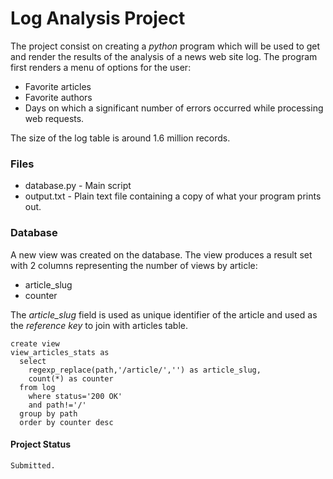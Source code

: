 # Log Analysis Project

The project consist on creating a _python_ program which will be used to get and render the results of the analysis of a news web site log. The program first renders a menu of options for the user:
* Favorite articles
* Favorite authors
* Days on which a significant number of errors occurred while processing web requests.

The size of the log table is around 1.6 million records.   

### Files
* database.py - Main script
* output.txt - Plain text file containing a copy of what your program prints out.



### Database
A new view was created on the database. The view produces a result set with 2 columns representing the number of views by article:

* article_slug
* counter

The _article_slug_ field is used as unique identifier of the article and used as the _reference key_ to join with articles table.
```
create view
view_articles_stats as
  select
    regexp_replace(path,'/article/','') as article_slug,
    count(*) as counter
  from log
    where status='200 OK'
    and path!='/'
  group by path
  order by counter desc
```

#### Project Status
```
Submitted.
```